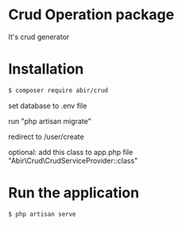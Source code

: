 # Crud Operation package
It's crud generator

# Installation
```bash
$ composer require abir/crud
```

set database to .env file

run "php artisan migrate"

redirect to /user/create

optional:
add this class to app.php file "Abir\Crud\CrudServiceProvider::class"

# Run the application
```bash
$ php artisan serve
```
